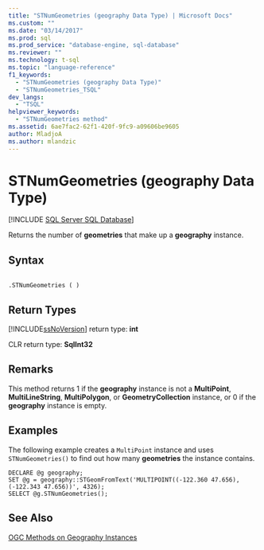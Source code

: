 ```yaml
---
title: "STNumGeometries (geography Data Type) | Microsoft Docs"
ms.custom: ""
ms.date: "03/14/2017"
ms.prod: sql
ms.prod_service: "database-engine, sql-database"
ms.reviewer: ""
ms.technology: t-sql
ms.topic: "language-reference"
f1_keywords: 
  - "STNumGeometries (geography Data Type)"
  - "STNumGeometries_TSQL"
dev_langs: 
  - "TSQL"
helpviewer_keywords: 
  - "STNumGeometries method"
ms.assetid: 6ae7fac2-62f1-420f-9fc9-a09606be9605
author: MladjoA
ms.author: mlandzic 
---
```

# STNumGeometries (geography Data Type)
[!INCLUDE [SQL Server SQL Database](../../includes/applies-to-version/sql-asdb.md)]

  Returns the number of **geometries** that make up a **geography** instance.  
  
## Syntax  
  
```  
  
.STNumGeometries ( )  
```  
  
## Return Types  
 [!INCLUDE[ssNoVersion](../../includes/ssnoversion-md.md)] return type: **int**  
  
 CLR return type: **SqlInt32**  
  
## Remarks  
 This method returns 1 if the **geography** instance is not a **MultiPoint**, **MultiLineString**, **MultiPolygon**, or **GeometryCollection** instance, or 0 if the **geography** instance is empty.  
  
## Examples  
 The following example creates a `MultiPoint` instance and uses `STNumGeometries()` to find out how many **geometries** the instance contains.  
  
```  
DECLARE @g geography;  
SET @g = geography::STGeomFromText('MULTIPOINT((-122.360 47.656), (-122.343 47.656))', 4326);  
SELECT @g.STNumGeometries();  
```  
  
## See Also  
 [OGC Methods on Geography Instances](../../t-sql/spatial-geography/ogc-methods-on-geography-instances.md)  
  
  
